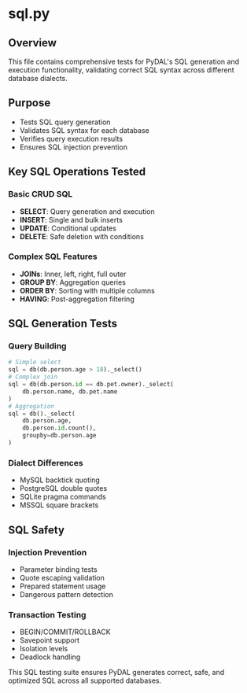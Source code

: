 # sql.py

## Overview
This file contains comprehensive tests for PyDAL's SQL generation and execution functionality, validating correct SQL syntax across different database dialects.

## Purpose
- Tests SQL query generation
- Validates SQL syntax for each database
- Verifies query execution results
- Ensures SQL injection prevention

## Key SQL Operations Tested

### Basic CRUD SQL
- **SELECT**: Query generation and execution
- **INSERT**: Single and bulk inserts
- **UPDATE**: Conditional updates
- **DELETE**: Safe deletion with conditions

### Complex SQL Features
- **JOINs**: Inner, left, right, full outer
- **GROUP BY**: Aggregation queries
- **ORDER BY**: Sorting with multiple columns
- **HAVING**: Post-aggregation filtering

## SQL Generation Tests

### Query Building
```python
# Simple select
sql = db(db.person.age > 18)._select()
# Complex join
sql = db(db.person.id == db.pet.owner)._select(
    db.person.name, db.pet.name
)
# Aggregation
sql = db()._select(
    db.person.age, 
    db.person.id.count(),
    groupby=db.person.age
)
```

### Dialect Differences
- MySQL backtick quoting
- PostgreSQL double quotes
- SQLite pragma commands
- MSSQL square brackets

## SQL Safety

### Injection Prevention
- Parameter binding tests
- Quote escaping validation
- Prepared statement usage
- Dangerous pattern detection

### Transaction Testing
- BEGIN/COMMIT/ROLLBACK
- Savepoint support
- Isolation levels
- Deadlock handling

This SQL testing suite ensures PyDAL generates correct, safe, and optimized SQL across all supported databases.